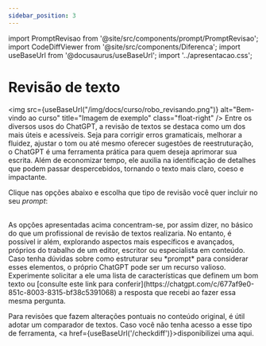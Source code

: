 ```yaml
---
sidebar_position: 3
---
```

import PromptRevisao from '@site/src/components/prompt/PromptRevisao';
import CodeDiffViewer from '@site/src/components/Diferenca';
import useBaseUrl from '@docusaurus/useBaseUrl';
import '../apresentacao.css';

# Revisão de texto
  <img src={useBaseUrl("/img/docs/curso/robo_revisando.png")} alt="Bem-vindo ao curso" title="Imagem de exemplo" class="float-right" />
Entre os diversos usos do ChatGPT, a revisão de textos se destaca como um dos mais úteis e acessíveis. Seja para corrigir erros gramaticais, melhorar a fluidez, ajustar o tom ou até mesmo oferecer sugestões de reestruturação, o ChatGPT é uma ferramenta prática para quem deseja aprimorar sua escrita. Além de economizar tempo, ele auxilia na identificação de detalhes que podem passar despercebidos, tornando o texto mais claro, coeso e impactante.

Clique nas opções abaixo e escolha que tipo de revisão você quer incluir no seu *prompt*:

<PromptRevisao />

<br />
As opções apresentadas acima concentram-se, por assim dizer, no básico do que um profissional de revisão de textos realizaria. No entanto, é possível ir além, explorando aspectos mais específicos e avançados, próprios do trabalho de um editor, escritor ou especialista em conteúdo. Caso tenha dúvidas sobre como estruturar seu *prompt* para considerar esses elementos, o próprio ChatGPT pode ser um recurso valioso. Experimente solicitar a ele uma lista de características que definem um bom texto ou [consulte este link para conferir](https://chatgpt.com/c/677af9e0-851c-8003-8315-bf38c5391068) a resposta que recebi ao fazer essa mesma pergunta.
 
Para revisões que fazem alterações pontuais no conteúdo original, é útil adotar um comparador de textos. Caso você não tenha acesso a esse tipo de ferramenta, <a href={useBaseUrl('/checkdiff')}>disponibilizei uma aqui</a>.

